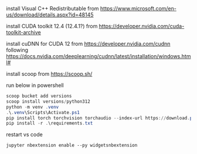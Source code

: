 install Visual C++ Redistributable from https://www.microsoft.com/en-us/download/details.aspx?id=48145

install CUDA toolkit 12.4 (12.4.1?) from https://developer.nvidia.com/cuda-toolkit-archive

install cuDNN for CUDA 12 from https://developer.nvidia.com/cudnn
following https://docs.nvidia.com/deeplearning/cudnn/latest/installation/windows.html#

install scoop from https://scoop.sh/

run below in powershell

```powershell
scoop bucket add versions
scoop install versions/python312
python -m venv .venv
.\.venv\Scripts\Activate.ps1
pip install torch torchvision torchaudio --index-url https://download.pytorch.org/whl/cu124
pip install -r .\requirements.txt
```

restart vs code

```
jupyter nbextension enable --py widgetsnbextension
```
